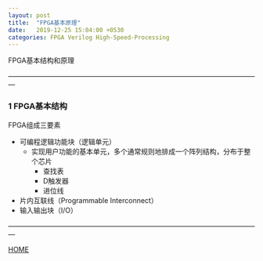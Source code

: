```yaml
---
layout: post
title:  "FPGA基本原理"
date:   2019-12-25 15:04:00 +0530
categories: FPGA Verilog High-Speed-Processing
---
```


FPGA基本结构和原理

—————————————————————————————————————

### 1 FPGA基本结构

FPGA组成三要素

* 可编程逻辑功能块（逻辑单元）
  * 实现用户功能的基本单元，多个通常规则地排成一个阵列结构，分布于整个芯片
    * 查找表
    * D触发器
    * 进位线
* 片内互联线（Programmable Interconnect）
* 输入输出块（I/O）

—————————————————————————————————————

[HOME][home]

[home]: https://blog.skycity11.xyz

